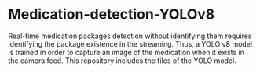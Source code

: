 # Medication-detection-YOLOv8

Real-time medication packages detection without identifying them requires identifying the package existence in the streaming. Thus, a YOLO v8 model is trained in order to capture an image of the medication when it exists in the camera feed. This repository includes the files of the YOLO model.
